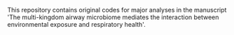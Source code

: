 This repository contains original codes for major analyses in the manuscript 'The multi-kingdom airway microbiome mediates the interaction between environmental exposure and respiratory health'.
